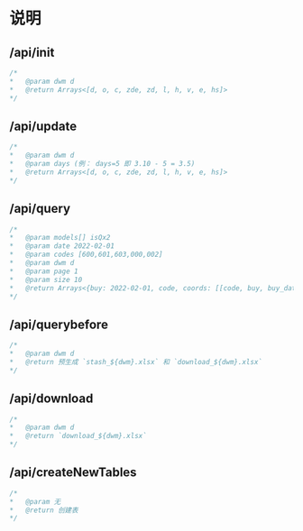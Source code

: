 # 说明


## /api/init
```js
/*
*   @param dwm d
*   @return Arrays<[d, o, c, zde, zd, l, h, v, e, hs]>
*/
```
## /api/update
```js
/*
*   @param dwm d
*   @param days (例： days=5 即 3.10 - 5 = 3.5)
*   @return Arrays<[d, o, c, zde, zd, l, h, v, e, hs]>
*/
```
## /api/query

```js
/*
*   @param models[] isQx2
*   @param date 2022-02-01
*   @param codes [600,601,603,000,002]
*   @param dwm d
*   @param page 1
*   @param size 10
*   @return Arrays<{buy: 2022-02-01, code, coords: [[code, buy, buy_date],...], datas: [{d,code,c,h,l,o,v,zd}, ...]}>
*/
```
## /api/querybefore
```js
/*
*   @param dwm d
*   @return 预生成 `stash_${dwm}.xlsx` 和 `download_${dwm}.xlsx`
*/
```
## /api/download
```js
/*
*   @param dwm d
*   @return `download_${dwm}.xlsx`
*/
```
## /api/createNewTables
```js
/*
*   @param 无
*   @return 创建表
*/
```